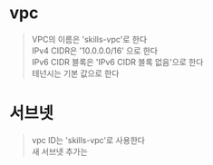 # vpc
> VPC의 이름은 'skills-vpc'로 한다 </br>
> IPv4 CIDR은 '10.0.0.0/16' 으로 한다 </br>
> IPv6 CIDR 블록은 'IPv6 CIDR 블록 없음'으로 한다 </br>
> 테넌시는 기본 값으로 한다 </br>

# 서브넷
> vpc ID는 'skills-vpc'로 사용한다 </br>
> 새 서브넷 추가는 </br>
